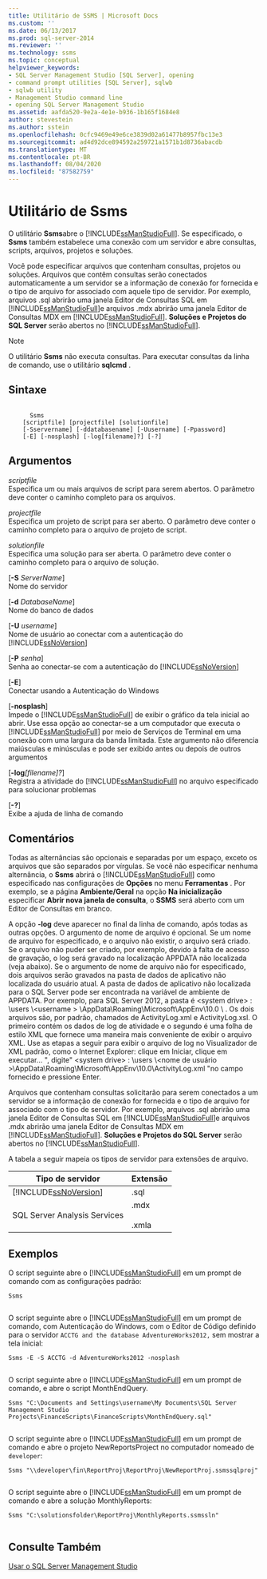 ```yaml
---
title: Utilitário de SSMS | Microsoft Docs
ms.custom: ''
ms.date: 06/13/2017
ms.prod: sql-server-2014
ms.reviewer: ''
ms.technology: ssms
ms.topic: conceptual
helpviewer_keywords:
- SQL Server Management Studio [SQL Server], opening
- command prompt utilities [SQL Server], sqlwb
- sqlwb utility
- Management Studio command line
- opening SQL Server Management Studio
ms.assetid: aafda520-9e2a-4e1e-b936-1b165f1684e8
author: stevestein
ms.author: sstein
ms.openlocfilehash: 0cfc9469e49e6ce3839d02a61477b8957fbc13e3
ms.sourcegitcommit: ad4d92dce894592a259721a1571b1d8736abacdb
ms.translationtype: MT
ms.contentlocale: pt-BR
ms.lasthandoff: 08/04/2020
ms.locfileid: "87582759"
---
```

# <a name="ssms-utility"></a>Utilitário de Ssms
  O utilitário **Ssms**abre o [!INCLUDE[ssManStudioFull](../includes/ssmanstudiofull-md.md)]. Se especificado, o **Ssms** também estabelece uma conexão com um servidor e abre consultas, scripts, arquivos, projetos e soluções.  
  
 Você pode especificar arquivos que contenham consultas, projetos ou soluções. Arquivos que contêm consultas serão conectados automaticamente a um servidor se a informação de conexão for fornecida e o tipo de arquivo for associado com aquele tipo de servidor. Por exemplo, arquivos .sql abrirão uma janela Editor de Consultas SQL em [!INCLUDE[ssManStudioFull](../includes/ssmanstudiofull-md.md)]e arquivos .mdx abrirão uma janela Editor de Consultas MDX em [!INCLUDE[ssManStudioFull](../includes/ssmanstudiofull-md.md)]. **Soluções e Projetos do SQL Server** serão abertos no [!INCLUDE[ssManStudioFull](../includes/ssmanstudiofull-md.md)].  
  
> [!NOTE]  
>  O utilitário **Ssms** não executa consultas. Para executar consultas da linha de comando, use o utilitário **sqlcmd** .  
  
## <a name="syntax"></a>Sintaxe  
  
```  
  
      Ssms  
    [scriptfile] [projectfile] [solutionfile]  
    [-Sservername] [-ddatabasename] [-Uusername] [-Ppassword]   
    [-E] [-nosplash] [-log[filename]?] [-?]  
```  
  
## <a name="arguments"></a>Argumentos  
 *scriptfile*  
 Especifica um ou mais arquivos de script para serem abertos. O parâmetro deve conter o caminho completo para os arquivos.  
  
 *projectfile*  
 Especifica um projeto de script para ser aberto. O parâmetro deve conter o caminho completo para o arquivo de projeto de script.  
  
 *solutionfile*  
 Especifica uma solução para ser aberta. O parâmetro deve conter o caminho completo para o arquivo de solução.  
  
 [**-S** _ServerName_]  
 Nome do servidor  
  
 [**-d** _DatabaseName_]  
 Nome do banco de dados  
  
 [**-U** _username_]  
 Nome de usuário ao conectar com a autenticação do [!INCLUDE[ssNoVersion](../includes/ssnoversion-md.md)]  
  
 [**-P** _senha_]  
 Senha ao conectar-se com a autenticação do [!INCLUDE[ssNoVersion](../includes/ssnoversion-md.md)]  
  
 [**-E**]  
 Conectar usando a Autenticação do Windows  
  
 [**-nosplash**]  
 Impede o [!INCLUDE[ssManStudioFull](../includes/ssmanstudiofull-md.md)] de exibir o gráfico da tela inicial ao abrir. Use essa opção ao conectar-se a um computador que executa o [!INCLUDE[ssManStudioFull](../includes/ssmanstudiofull-md.md)] por meio de Serviços de Terminal em uma conexão com uma largura da banda limitada. Este argumento não diferencia maiúsculas e minúsculas e pode ser exibido antes ou depois de outros argumentos  
  
 [**-log**_[filename]?_]  
 Registra a atividade do [!INCLUDE[ssManStudioFull](../includes/ssmanstudiofull-md.md)] no arquivo especificado para solucionar problemas  
  
 [**-?**]  
 Exibe a ajuda de linha de comando  
  
## <a name="remarks"></a>Comentários  
 Todas as alternâncias são opcionais e separadas por um espaço, exceto os arquivos que são separados por vírgulas. Se você não especificar nenhuma alternância, o **Ssms** abrirá o [!INCLUDE[ssManStudioFull](../includes/ssmanstudiofull-md.md)] como especificado nas configurações de **Opções** no menu **Ferramentas** . Por exemplo, se a página **Ambiente/Geral** na opção **Na inicialização** especificar **Abrir nova janela de consulta**, o **SSMS** será aberto com um Editor de Consultas em branco.  
  
 A opção **-log** deve aparecer no final da linha de comando, após todas as outras opções. O argumento de nome de arquivo é opcional. Se um nome de arquivo for especificado, e o arquivo não existir, o arquivo será criado. Se o arquivo não puder ser criado, por exemplo, devido à falta de acesso de gravação, o log será gravado na localização APPDATA não localizada (veja abaixo). Se o argumento de nome de arquivo não for especificado, dois arquivos serão gravados na pasta de dados de aplicativo não localizada do usuário atual. A pasta de dados de aplicativo não localizada para o SQL Server pode ser encontrada na variável de ambiente de APPDATA. Por exemplo, para SQL Server 2012, a pasta é \<system drive> : \users \\<username \> \AppData\Roaming\Microsoft\AppEnv\10.0 \\ . Os dois arquivos são, por padrão, chamados de ActivityLog.xml e ActivityLog.xsl. O primeiro contém os dados de log de atividade e o segundo é uma folha de estilo XML que fornece uma maneira mais conveniente de exibir o arquivo XML. Use as etapas a seguir para exibir o arquivo de log no Visualizador de XML padrão, como o Internet Explorer: clique em Iniciar, clique em executar... ", digite" \<system drive> : \users \\<nome de usuário \>\AppData\Roaming\Microsoft\AppEnv\10.0\ActivityLog.xml "no campo fornecido e pressione Enter.  
  
 Arquivos que contenham consultas solicitarão para serem conectados a um servidor se a informação de conexão for fornecida e o tipo de arquivo for associado com o tipo de servidor. Por exemplo, arquivos .sql abrirão uma janela Editor de Consultas SQL em [!INCLUDE[ssManStudioFull](../includes/ssmanstudiofull-md.md)]e arquivos .mdx abrirão uma janela Editor de Consultas MDX em [!INCLUDE[ssManStudioFull](../includes/ssmanstudiofull-md.md)]. **Soluções e Projetos do SQL Server** serão abertos no [!INCLUDE[ssManStudioFull](../includes/ssmanstudiofull-md.md)].  
  
 A tabela a seguir mapeia os tipos de servidor para extensões de arquivo.  
  
|Tipo de servidor|Extensão|  
|-----------------|---------------|  
|[!INCLUDE[ssNoVersion](../includes/ssnoversion-md.md)]|.sql|  
|SQL Server Analysis Services|.mdx<br /><br /> .xmla|  
  
## <a name="examples"></a>Exemplos  
 O script seguinte abre o [!INCLUDE[ssManStudioFull](../includes/ssmanstudiofull-md.md)] em um prompt de comando com as configurações padrão:  
  
```  
Ssms  
  
```  
  
 O script seguinte abre o [!INCLUDE[ssManStudioFull](../includes/ssmanstudiofull-md.md)] em um prompt de comando, com Autenticação do Windows, com o Editor de Código definido para o servidor `ACCTG and the database AdventureWorks2012,` sem mostrar a tela inicial:  
  
```  
Ssms -E -S ACCTG -d AdventureWorks2012 -nosplash  
  
```  
  
 O script seguinte abre o [!INCLUDE[ssManStudioFull](../includes/ssmanstudiofull-md.md)] em um prompt de comando, e abre o script MonthEndQuery.  
  
```  
Ssms "C:\Documents and Settings\username\My Documents\SQL Server Management Studio Projects\FinanceScripts\FinanceScripts\MonthEndQuery.sql"  
  
```  
  
 O script seguinte abre o [!INCLUDE[ssManStudioFull](../includes/ssmanstudiofull-md.md)] em um prompt de comando e abre o projeto NewReportsProject no computador nomeado de `developer`:  
  
```  
Ssms "\\developer\fin\ReportProj\ReportProj\NewReportProj.ssmssqlproj"  
  
```  
  
 O script seguinte abre o [!INCLUDE[ssManStudioFull](../includes/ssmanstudiofull-md.md)] em um prompt de comando e abre a solução MonthlyReports:  
  
```  
Ssms "C:\solutionsfolder\ReportProj\MonthlyReports.ssmssln"  
  
```  
  
## <a name="see-also"></a>Consulte Também  
 [Usar o SQL Server Management Studio](../database-engine/use-sql-server-management-studio.md)  
  
  
